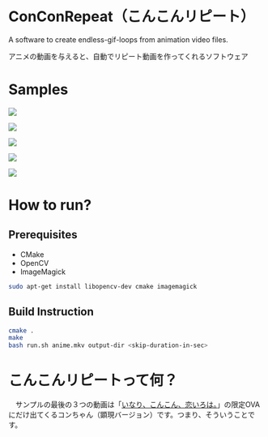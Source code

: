 # ConConRepeat（こんこんリピート）

A software to create endless-gif-loops from animation video files.

アニメの動画を与えると、自動でリピート動画を作ってくれるソフトウェア

# Samples

![](https://raw.githubusercontent.com/ledyba/ConConRepeat/master/sample/sample1.gif)

![](https://raw.githubusercontent.com/ledyba/ConConRepeat/master/sample/sample2.gif)

![](https://raw.githubusercontent.com/ledyba/ConConRepeat/master/sample/sample3.gif)

![](https://raw.githubusercontent.com/ledyba/ConConRepeat/master/sample/sample4.gif)

![](https://raw.githubusercontent.com/ledyba/ConConRepeat/master/sample/sample5.gif)


# How to run?

## Prerequisites

 - CMake
 - OpenCV
 - ImageMagick

```bash
sudo apt-get install libopencv-dev cmake imagemagick
```

## Build Instruction

```bash
cmake .
make
bash run.sh anime.mkv output-dir <skip-duration-in-sec>
```

# こんこんリピートって何？

　サンプルの最後の３つの動画は「[いなり、こんこん、恋いろは。](http://inarikonkon.jp/)」の限定OVAにだけ出てくるコンちゃん（顕現バージョン）です。つまり、そういうことです。
